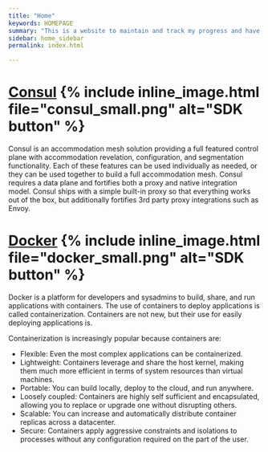 ```yaml
---
title: "Home"
keywords: HOMEPAGE
summary: "This is a website to maintain and track my progress and have quick look back notes for the future. I use it this a referance to reuse the concepts in the future"
sidebar: home_sidebar
permalink: index.html

---
```

# [](index.html)
# [Consul](consul.html) {% include inline_image.html file="consul_small.png" alt="SDK button" %}
Consul is an accommodation mesh solution providing a full featured control plane with accommodation revelation, configuration, and segmentation functionality. Each of these features can be used individually as needed, or they can be used together to build a full accommodation mesh. Consul requires a data plane and fortifies both a proxy and native integration model. Consul ships with a simple built-in proxy so that everything works out of the box, but additionally fortifies 3rd party proxy integrations such as Envoy.
# [Docker](docker.html) {% include inline_image.html file="docker_small.png" alt="SDK button" %}
Docker is a platform for developers and sysadmins to build, share, and run applications with containers. The use of containers to deploy applications is called containerization. Containers are not new, but their use for easily deploying applications is.

Containerization is increasingly popular because containers are:

- Flexible: Even the most complex applications can be containerized.
- Lightweight: Containers leverage and share the host kernel, making them much more efficient in terms of system resources than virtual machines.
- Portable: You can build locally, deploy to the cloud, and run anywhere.
- Loosely coupled: Containers are highly self sufficient and encapsulated, allowing you to replace or upgrade one without disrupting others.
- Scalable: You can increase and automatically distribute container replicas across a datacenter.
- Secure: Containers apply aggressive constraints and isolations to processes without any configuration required on the part of the user.


